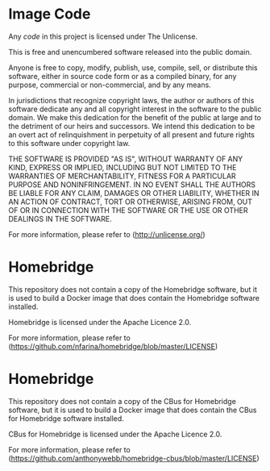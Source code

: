 # Image Code

Any *code* in this project is licensed under The Unlicense.

This is free and unencumbered software released into the public domain.

Anyone is free to copy, modify, publish, use, compile, sell, or distribute this software, either in source code form or as a compiled binary, for any purpose, commercial or non-commercial, and by any means.

In jurisdictions that recognize copyright laws, the author or authors of this software dedicate any and all copyright interest in the software to the public domain. We make this dedication for the benefit of the public at large and to the detriment of our heirs and successors. We intend this dedication to be an overt act of relinquishment in perpetuity of all present and future rights to this software under copyright law.

THE SOFTWARE IS PROVIDED "AS IS", WITHOUT WARRANTY OF ANY KIND, EXPRESS OR IMPLIED, INCLUDING BUT NOT LIMITED TO THE WARRANTIES OF MERCHANTABILITY, FITNESS FOR A PARTICULAR PURPOSE AND NONINFRINGEMENT. IN NO EVENT SHALL THE AUTHORS BE LIABLE FOR ANY CLAIM, DAMAGES OR OTHER LIABILITY, WHETHER IN AN ACTION OF CONTRACT, TORT OR OTHERWISE, ARISING FROM, OUT OF OR IN CONNECTION WITH THE SOFTWARE OR THE USE OR OTHER DEALINGS IN THE SOFTWARE.

For more information, please refer to (http://unlicense.org/)

# Homebridge

This repository does not contain a copy of the Homebridge software, but it is used to build a Docker image that does contain the Homebridge software installed. 

Homebridge is licensed under the Apache Licence 2.0.

For more information, please refer to (https://github.com/nfarina/homebridge/blob/master/LICENSE)

# Homebridge

This repository does not contain a copy of the CBus for Homebridge software, but it is used to build a Docker image that does contain the CBus for Homebridge software installed. 

CBus for Homebridge is licensed under the Apache Licence 2.0.

For more information, please refer to (https://github.com/anthonywebb/homebridge-cbus/blob/master/LICENSE)



